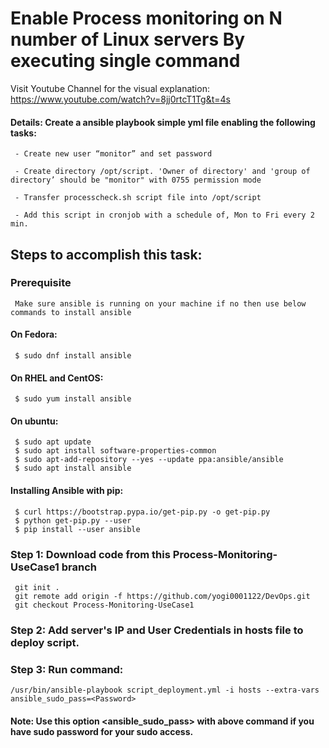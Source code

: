 # Enable Process monitoring on N number of Linux servers By executing single command 

Visit Youtube Channel for the visual explanation: https://www.youtube.com/watch?v=8jj0rtcT1Tg&t=4s

#### Details: Create a ansible playbook simple yml file enabling the following tasks:

     - Create new user “monitor” and set password 
 
     - Create directory /opt/script. 'Owner of directory' and 'group of directory’ should be "monitor" with 0755 permission mode 
 
     - Transfer processcheck.sh script file into /opt/script
 
     - Add this script in cronjob with a schedule of, Mon to Fri every 2 min.


## Steps to accomplish this task:

### Prerequisite

     Make sure ansible is running on your machine if no then use below commands to install ansible
     
   #### On Fedora:

     $ sudo dnf install ansible
     
   #### On RHEL and CentOS:

     $ sudo yum install ansible
     
   #### On ubuntu:  
     
     $ sudo apt update
     $ sudo apt install software-properties-common
     $ sudo apt-add-repository --yes --update ppa:ansible/ansible
     $ sudo apt install ansible
     
   #### Installing Ansible with pip:
   
     $ curl https://bootstrap.pypa.io/get-pip.py -o get-pip.py
     $ python get-pip.py --user
     $ pip install --user ansible
     

### Step 1: Download code from this Process-Monitoring-UseCase1 branch

     git init .
     git remote add origin -f https://github.com/yogi0001122/DevOps.git
     git checkout Process-Monitoring-UseCase1

### Step 2: Add server's IP and User Credentials in hosts file to deploy script.

### Step 3: Run command: 

    /usr/bin/ansible-playbook script_deployment.yml -i hosts --extra-vars ansible_sudo_pass=<Password>

#### Note: Use this option <ansible_sudo_pass> with above command if you have sudo password for your sudo access. 

